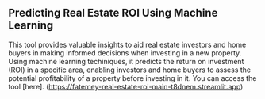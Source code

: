 ## Predicting Real Estate ROI Using Machine Learning
This tool provides valuable insights to aid real estate investors and home buyers in making informed decisions when investing in a new property. Using machine learning techiniques, it predicts the return on investment (ROI) in a specific area, enabling investors and home buyers to assess the potential profitability of a property before investing in it.
You can access the tool [here]. (https://fatemey-real-estate-roi-main-t8dnem.streamlit.app)
